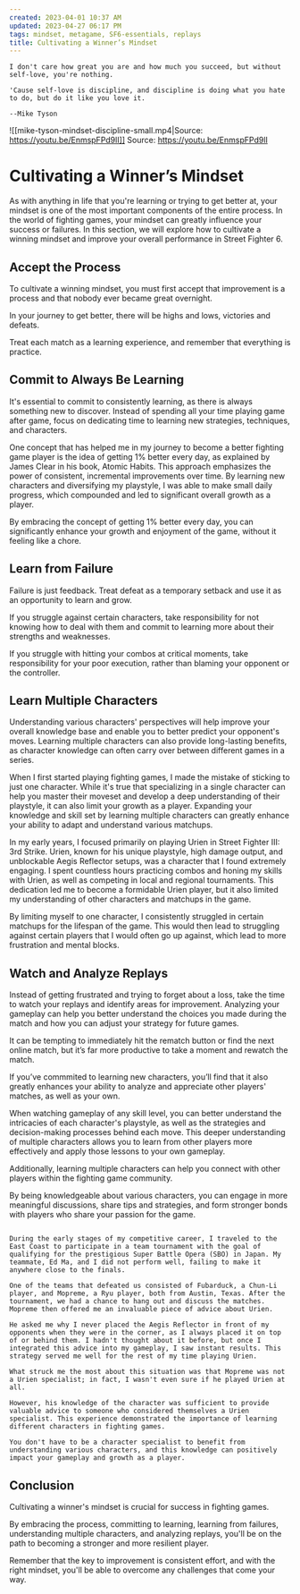 ```yaml
---
created: 2023-04-01 10:37 AM
updated: 2023-04-27 06:17 PM
tags: mindset, metagame, SF6-essentials, replays
title: Cultivating a Winner’s Mindset
---
```

```ad-quote
I don't care how great you are and how much you succeed, but without self-love, you're nothing.  

'Cause self-love is discipline, and discipline is doing what you hate to do, but do it like you love it.

--Mike Tyson
```

![[mike-tyson-mindset-discipline-small.mp4|Source: https://youtu.be/EnmspFPd9lI]]
Source: https://youtu.be/EnmspFPd9lI 

# Cultivating a Winner’s Mindset
As with anything in life that you're learning or trying to get better at, your mindset is one of the most important components of the entire process. In the world of fighting games, your mindset can greatly influence your success or failures. In this section, we will explore how to cultivate a winning mindset and improve your overall performance in Street Fighter 6.

## Accept the Process
To cultivate a winning mindset, you must first accept that improvement is a process and that nobody ever became great overnight. 

In your journey to get better, there will be highs and lows, victories and defeats. 

Treat each match as a learning experience, and remember that everything is practice.

## Commit to Always Be Learning
It's essential to commit to consistently learning, as there is always something new to discover. Instead of spending all your time playing game after game, focus on dedicating time to learning new strategies, techniques, and characters.

One concept that has helped me in my journey to become a better fighting game player is the idea of getting 1% better every day, as explained by James Clear in his book, Atomic Habits. This approach emphasizes the power of consistent, incremental improvements over time. By learning new characters and diversifying my playstyle, I was able to make small daily progress, which compounded and led to significant overall growth as a player.

By embracing the concept of getting 1% better every day, you can significantly enhance your growth and enjoyment of the game, without it feeling like a chore.

## Learn from Failure
Failure is just feedback. Treat defeat as a temporary setback and use it as an opportunity to learn and grow. 

If you struggle against certain characters, take responsibility for not knowing how to deal with them and commit to learning more about their strengths and weaknesses.

If you struggle with hitting your combos at critical moments, take responsibility for your poor execution, rather than blaming your opponent or the controller. 

## Learn Multiple Characters
Understanding various characters' perspectives will help improve your overall knowledge base and enable you to better predict your opponent's moves. Learning multiple characters can also provide long-lasting benefits, as character knowledge can often carry over between different games in a series.

When I first started playing fighting games, I made the mistake of sticking to just one character. While it's true that specializing in a single character can help you master their moveset and develop a deep understanding of their playstyle, it can also limit your growth as a player. Expanding your knowledge and skill set by learning multiple characters can greatly enhance your ability to adapt and understand various matchups.

In my early years, I focused primarily on playing Urien in Street Fighter III: 3rd Strike. Urien, known for his unique playstyle, high damage output, and unblockable Aegis Reflector setups, was a character that I found extremely engaging. I spent countless hours practicing combos and honing my skills with Urien, as well as competing in local and regional tournaments. This dedication led me to become a formidable Urien player, but it also limited my understanding of other characters and matchups in the game.

By limiting myself to one character, I consistently struggled in certain matchups for the lifespan of the game. This would then lead to struggling against certain players that I would often go up against, which lead to more frustration and mental blocks.

## Watch and Analyze Replays
Instead of getting frustrated and trying to forget about a loss, take the time to watch your replays and identify areas for improvement. Analyzing your gameplay can help you better understand the choices you made during the match and how you can adjust your strategy for future games.

It can be tempting to immediately hit the rematch button or find the next online match, but it’s far more productive to take a moment and rewatch the match.  

If you’ve commmited to learning new characters, you’ll find that it also greatly enhances your ability to analyze and appreciate other players' matches, as well as your own. 

When watching gameplay of any skill level, you can better understand the intricacies of each character's playstyle, as well as the strategies and decision-making processes behind each move. This deeper understanding of multiple characters allows you to learn from other players more effectively and apply those lessons to your own gameplay.

Additionally, learning multiple characters can help you connect with other players within the fighting game community. 

By being knowledgeable about various characters, you can engage in more meaningful discussions, share tips and strategies, and form stronger bonds with players who share your passion for the game. 

```ad-example

During the early stages of my competitive career, I traveled to the East Coast to participate in a team tournament with the goal of qualifying for the prestigious Super Battle Opera (SBO) in Japan. My teammate, Ed Ma, and I did not perform well, failing to make it anywhere close to the finals.

One of the teams that defeated us consisted of Fubarduck, a Chun-Li player, and Mopreme, a Ryu player, both from Austin, Texas. After the tournament, we had a chance to hang out and discuss the matches. Mopreme then offered me an invaluable piece of advice about Urien.

He asked me why I never placed the Aegis Reflector in front of my opponents when they were in the corner, as I always placed it on top of or behind them. I hadn't thought about it before, but once I integrated this advice into my gameplay, I saw instant results. This strategy served me well for the rest of my time playing Urien.

What struck me the most about this situation was that Mopreme was not a Urien specialist; in fact, I wasn't even sure if he played Urien at all. 

However, his knowledge of the character was sufficient to provide valuable advice to someone who considered themselves a Urien specialist. This experience demonstrated the importance of learning different characters in fighting games. 

You don't have to be a character specialist to benefit from understanding various characters, and this knowledge can positively impact your gameplay and growth as a player.

```

## Conclusion
Cultivating a winner's mindset is crucial for success in fighting games. 

By embracing the process, committing to learning, learning from failures, understanding multiple characters, and analyzing replays, you'll be on the path to becoming a stronger and more resilient player. 

Remember that the key to improvement is consistent effort, and with the right mindset, you'll be able to overcome any challenges that come your way.

